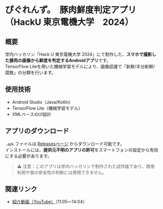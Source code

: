 # ぴぐれんず。　豚肉鮮度判定アプリ（HackU 東京電機大学　2024）

## 概要
学内ハッカソン「Hack U 東京電機大学 2024」にて制作した、**スマホで撮影した豚肉の画像から鮮度を判定するAndroidアプリ**です。  
TensorFlow Liteを用いた機械学習モデルにより、画像認識で「新鮮/半分新鮮/腐敗」の分類を行います。

## 使用技術
- Android Studio（Java/Kotlin）
- TensorFlow Lite（機械学習モデル）
- XMLベースのUI設計

## アプリのダウンロード
`.apk` ファイルは [Releasesページ](https://github.com/kaimu134383431/HackU_TDU_2024_team3/releases) からダウンロード可能です。  
インストールには、**提供元不明のアプリの許可**をスマートフォンの設定から有効にする必要があります。

> ⚠️ 注意：このアプリは学内ハッカソンで制作された試作版であり、商用利用や食の安全性の判断には使用できません。

## 関連リンク
- [紹介動画（YouTube）](https://www.youtube.com/watch?v=MzWNZJEAz0Q)（11:05〜14:04）

